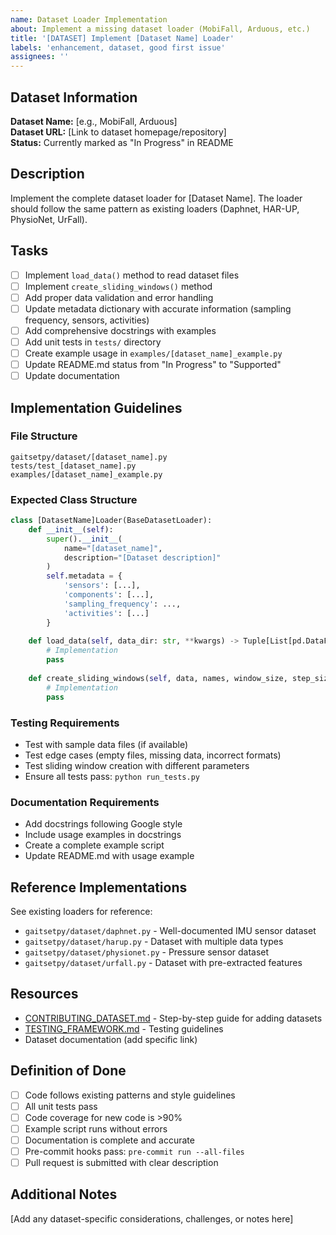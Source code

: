 ```yaml
---
name: Dataset Loader Implementation
about: Implement a missing dataset loader (MobiFall, Arduous, etc.)
title: '[DATASET] Implement [Dataset Name] Loader'
labels: 'enhancement, dataset, good first issue'
assignees: ''
---
```


## Dataset Information

**Dataset Name:** [e.g., MobiFall, Arduous]  
**Dataset URL:** [Link to dataset homepage/repository]  
**Status:** Currently marked as "In Progress" in README

## Description

Implement the complete dataset loader for [Dataset Name]. The loader should follow the same pattern as existing loaders (Daphnet, HAR-UP, PhysioNet, UrFall).

## Tasks

- [ ] Implement `load_data()` method to read dataset files
- [ ] Implement `create_sliding_windows()` method
- [ ] Add proper data validation and error handling
- [ ] Update metadata dictionary with accurate information (sampling frequency, sensors, activities)
- [ ] Add comprehensive docstrings with examples
- [ ] Add unit tests in `tests/` directory
- [ ] Create example usage in `examples/[dataset_name]_example.py`
- [ ] Update README.md status from "In Progress" to "Supported"
- [ ] Update documentation

## Implementation Guidelines

### File Structure
```
gaitsetpy/dataset/[dataset_name].py
tests/test_[dataset_name].py
examples/[dataset_name]_example.py
```

### Expected Class Structure
```python
class [DatasetName]Loader(BaseDatasetLoader):
    def __init__(self):
        super().__init__(
            name="[dataset_name]",
            description="[Dataset description]"
        )
        self.metadata = {
            'sensors': [...],
            'components': [...],
            'sampling_frequency': ...,
            'activities': [...]
        }
    
    def load_data(self, data_dir: str, **kwargs) -> Tuple[List[pd.DataFrame], List[str]]:
        # Implementation
        pass
    
    def create_sliding_windows(self, data, names, window_size, step_size):
        # Implementation
        pass
```

### Testing Requirements
- Test with sample data files (if available)
- Test edge cases (empty files, missing data, incorrect formats)
- Test sliding window creation with different parameters
- Ensure all tests pass: `python run_tests.py`

### Documentation Requirements
- Add docstrings following Google style
- Include usage examples in docstrings
- Create a complete example script
- Update README.md with usage example

## Reference Implementations

See existing loaders for reference:
- `gaitsetpy/dataset/daphnet.py` - Well-documented IMU sensor dataset
- `gaitsetpy/dataset/harup.py` - Dataset with multiple data types
- `gaitsetpy/dataset/physionet.py` - Pressure sensor dataset
- `gaitsetpy/dataset/urfall.py` - Dataset with pre-extracted features

## Resources

- [CONTRIBUTING_DATASET.md](../CONTRIBUTING_DATASET.md) - Step-by-step guide for adding datasets
- [TESTING_FRAMEWORK.md](../TESTING_FRAMEWORK.md) - Testing guidelines
- Dataset documentation (add specific link)

## Definition of Done

- [ ] Code follows existing patterns and style guidelines
- [ ] All unit tests pass
- [ ] Code coverage for new code is >90%
- [ ] Example script runs without errors
- [ ] Documentation is complete and accurate
- [ ] Pre-commit hooks pass: `pre-commit run --all-files`
- [ ] Pull request is submitted with clear description

## Additional Notes

[Add any dataset-specific considerations, challenges, or notes here]
